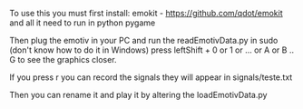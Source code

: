 To use this you must first install:
    emokit - https://github.com/qdot/emokit and all it need to run in python
    pygame 

Then plug the emotiv in your PC and run the readEmotivData.py in sudo (don't know how to do it in Windows) press leftShift + 0 or 1 or ... or A or B .. G to see the graphics closer.

If you press r you can record the signals they will appear in signals/teste.txt

Then you can rename it and play it by altering the loadEmotivData.py
